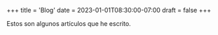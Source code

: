 +++
title = 'Blog'
date = 2023-01-01T08:30:00-07:00
draft = false
+++

Estos son algunos artículos que he escrito.
